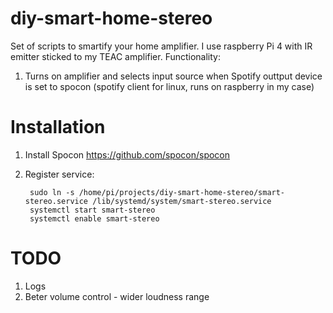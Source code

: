 # diy-smart-home-stereo

Set of scripts to smartify your home amplifier. I use raspberry Pi 4 with IR emitter sticked to my TEAC amplifier. 
Functionality:
1. Turns on amplifier and selects input source when Spotify outtput device is set to spocon (spotify client for linux, runs on raspberry in my case)


# Installation
1. Install Spocon https://github.com/spocon/spocon
2. Register service:

        sudo ln -s /home/pi/projects/diy-smart-home-stereo/smart-stereo.service /lib/systemd/system/smart-stereo.service
        systemctl start smart-stereo
        systemctl enable smart-stereo
    


# TODO
1. Logs
2. Beter volume control - wider loudness range
